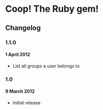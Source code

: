 # Coop! The Ruby gem!
## Changelog

### 1.1.0
#### 1 April 2012

- List all groups a user belongs to

### 1.0
#### 9 March 2012

- Initial release
